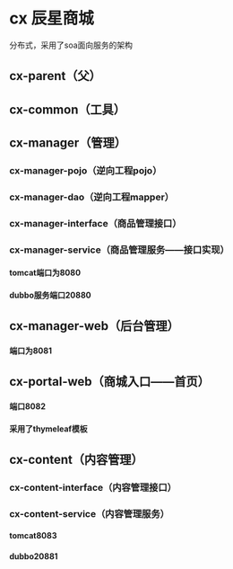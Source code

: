 # cx 辰星商城
分布式，采用了soa面向服务的架构

## cx-parent（父）
## cx-common（工具）
## cx-manager（管理）
### cx-manager-pojo（逆向工程pojo）
### cx-manager-dao（逆向工程mapper）
### cx-manager-interface（商品管理接口）
### cx-manager-service（商品管理服务——接口实现）
#### tomcat端口为8080
#### dubbo服务端口20880
## cx-manager-web（后台管理）
#### 端口为8081
## cx-portal-web（商城入口——首页）
#### 端口8082
#### 采用了thymeleaf模板
## cx-content（内容管理）
### cx-content-interface（内容管理接口）
### cx-content-service（内容管理服务）
#### tomcat8083
#### dubbo20881